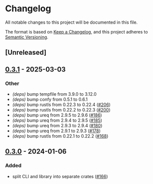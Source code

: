 # Changelog
All notable changes to this project will be documented in this file.

The format is based on [Keep a Changelog](https://keepachangelog.com/en/1.0.0/),
and this project adheres to [Semantic Versioning](https://semver.org/spec/v2.0.0.html).

## [Unreleased]

## [0.3.1](https://github.com/johnallen3d/conditions/compare/conditions-v0.3.0...conditions-v0.3.1) - 2025-03-03

### Other

- *(deps)* bump tempfile from 3.9.0 to 3.12.0
- *(deps)* bump confy from 0.5.1 to 0.6.1
- *(deps)* bump rustls from 0.22.3 to 0.22.4 ([#206](https://github.com/johnallen3d/conditions/pull/206))
- *(deps)* bump rustls from 0.22.2 to 0.22.3 ([#200](https://github.com/johnallen3d/conditions/pull/200))
- *(deps)* bump ureq from 2.9.5 to 2.9.6 ([#186](https://github.com/johnallen3d/conditions/pull/186))
- *(deps)* bump ureq from 2.9.4 to 2.9.5 ([#185](https://github.com/johnallen3d/conditions/pull/185))
- *(deps)* bump ureq from 2.9.3 to 2.9.4 ([#180](https://github.com/johnallen3d/conditions/pull/180))
- *(deps)* bump ureq from 2.9.1 to 2.9.3 ([#178](https://github.com/johnallen3d/conditions/pull/178))
- *(deps)* bump rustls from 0.22.1 to 0.22.2 ([#168](https://github.com/johnallen3d/conditions/pull/168))

## [0.3.0](https://github.com/johnallen3d/conditions/compare/conditions-v0.2.0...conditions-v0.3.0) - 2024-01-06

### Added
- split CLI and library into separate crates ([#166](https://github.com/johnallen3d/conditions/pull/166))
